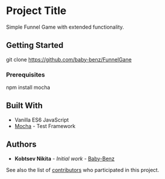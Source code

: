 # Project Title

Simple Funnel Game with extended functionality.

## Getting Started

git clone https://github.com/baby-benz/FunnelGane

### Prerequisites

npm install mocha

## Built With

* Vanilla ES6 JavaScript
* [Mocha](https://mochajs.org) - Test Framework

## Authors

* **Kobtsev Nikita** - *Initial work* - [Baby-Benz](https://github.com/baby-benz)

See also the list of [contributors](https://github.com/baby-benz/FunnelGame/contributors) who participated in this project.
